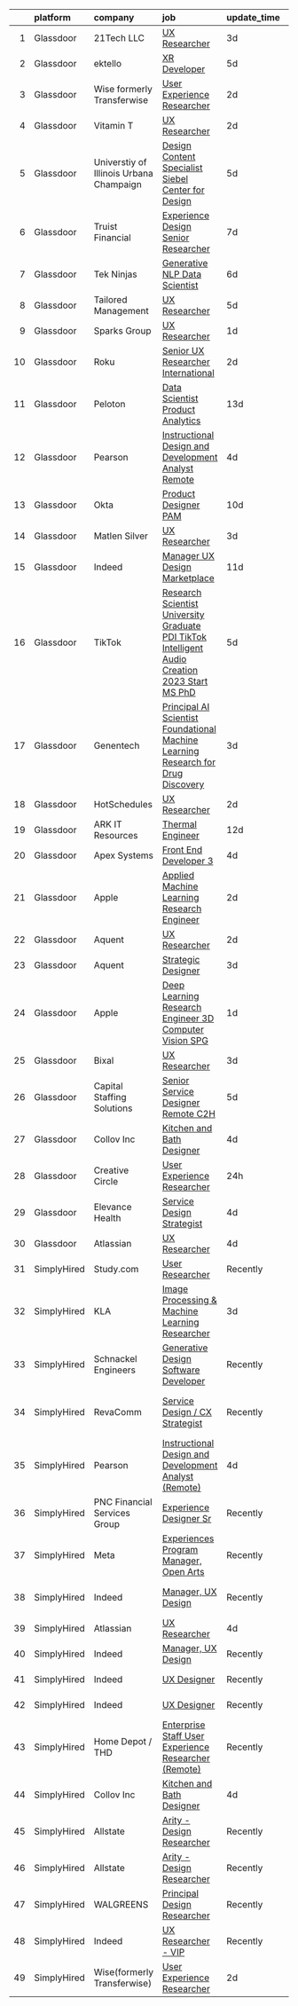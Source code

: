 

|    | platform    | company                                 | job                                                                                                                                                                                                                                                                                                                                                                                                                                                                                                                                                                                                                                                                                                                                                                                                                                                                                                                                                                                                                                                                                                                                                                                                                                                                                                                                                                                          | update_time   | location                   |
|---:|:------------|:----------------------------------------|:---------------------------------------------------------------------------------------------------------------------------------------------------------------------------------------------------------------------------------------------------------------------------------------------------------------------------------------------------------------------------------------------------------------------------------------------------------------------------------------------------------------------------------------------------------------------------------------------------------------------------------------------------------------------------------------------------------------------------------------------------------------------------------------------------------------------------------------------------------------------------------------------------------------------------------------------------------------------------------------------------------------------------------------------------------------------------------------------------------------------------------------------------------------------------------------------------------------------------------------------------------------------------------------------------------------------------------------------------------------------------------------------|:--------------|:---------------------------|
|  1 | Glassdoor   | 21Tech  LLC                             | [UX Researcher](https://www.glassdoor.com/partner/jobListing.htm?pos=127&ao=1136043&s=58&guid=000001839cb5cb2cbae4e27ec70adc80&src=GD_JOB_AD&t=SR&vt=w&ea=1&cs=1_b07931a5&cb=1664781503648&jobListingId=1008171267603&jrtk=3-0-1geebbiqrkugl801-1geebbirdi6jt800-d10bc7367961c494-)                                                                                                                                                                                                                                                                                                                                                                                                                                                                                                                                                                                                                                                                                                                                                                                                                                                                                                                                                                                                                                                                                                          | 3d            | Los Angeles, CA            |
|  2 | Glassdoor   | ektello                                 | [XR Developer](https://www.glassdoor.com/partner/jobListing.htm?pos=104&ao=1110586&s=58&guid=000001839cb5cb2cbae4e27ec70adc80&src=GD_JOB_AD&t=SR&vt=w&ea=1&cs=1_979112d4&cb=1664781503644&jobListingId=1008165877095&cpc=E773D000C9BC26FA&jrtk=3-0-1geebbiqrkugl801-1geebbirdi6jt800-9252e1383beff854--6NYlbfkN0CLjQmfy67UqlWxJvyH5uxFrQGBFL1cdeZdgq-fUlKTlikjnfIyJ3g14UIocJ4LupEUSH_i4Km79u8aPns5QGudzPpZihbyWjHT3MlPDQZx-NZRJ-kKyR8XI7O7980XhdMgDOg9XJsbhTU-TeVE4XKYiyHUODj3BRcNUGsJGACEaIaVv3AGx_D4LVO6oyW-jC-noUM5ZP9Bk77J2u-Prxu2YKDDuYHdVMLfB61odYYdIqd3k0hdTcycg9WXmn5v396wXMeqiLlUXuRkB5quYHjRE0zBwPwnRh4jtJQ-sz0zTpLvf1Na8gSYvb7-qr127Z6Jga5MhACQ01Zj1W89hWWSPjne85xBm2xu6ZgrRtdG8ryNbLMaqHnmjUu_qpRobHGWMj0Q5abv-DbQpXCv0haxo4EWHLBsI4t673U5nx_4rxFCgZdKOoWaF93eaF9skKYBdhoeVV7PXiUHZWOibyDZ0rJlhjuAQD-Fmz8juzT8x8ANGoZFQNZxQMiDqrfcfAFhVcwK2vX6usWq-41XiXymQ5nlXrRJ8U7ezgstQwsYWk0pFWaupCTru4sheRedxCdHefPGCf3I33YTK8sZsCWaHtBLwaX3hBtt3xFl_UaTTdHO0KmHj9syrvwYL-q5kNsItUf0Awg5jZMo13fWagT6)                                                                                                                                                                                                                                                                                                                                                                                      | 5d            | New York, NY               |
|  3 | Glassdoor   | Wise formerly Transferwise              | [User Experience Researcher](https://www.glassdoor.com/partner/jobListing.htm?pos=122&ao=1136043&s=58&guid=000001839cb5cb2cbae4e27ec70adc80&src=GD_JOB_AD&t=SR&vt=w&cs=1_ecd04498&cb=1664781503648&jobListingId=1008175254778&jrtk=3-0-1geebbiqrkugl801-1geebbirdi6jt800-3b7e1b9aaa689d2f-)                                                                                                                                                                                                                                                                                                                                                                                                                                                                                                                                                                                                                                                                                                                                                                                                                                                                                                                                                                                                                                                                                                  | 2d            | New York, NY               |
|  4 | Glassdoor   | Vitamin T                               | [UX Researcher](https://www.glassdoor.com/partner/jobListing.htm?pos=108&ao=1110586&s=58&guid=000001839cb5cb2cbae4e27ec70adc80&src=GD_JOB_AD&t=SR&vt=w&cs=1_8db8a1db&cb=1664781503645&jobListingId=1008175259890&cpc=FD1C1DA32C38CFA7&jrtk=3-0-1geebbiqrkugl801-1geebbirdi6jt800-dd7580845842f070--6NYlbfkN0DMrcEu7yrtATojKJA7cEzGQ3FdRGWLh0CZQInL4ECGI6k5tN82kdM0cJmh4vC7GgjJJwI5rzDshuaxiqNJD81Zw3DA8EAi9K6BYsTzvNnMGmq623DCVPNYKFfUttEtnREU3rY_Qi7Y-H5aNTjLE6_JYKpwbOzbyeF_5oZ3ppALSbhIXSu9j1UNLX8mrAW5yfFcLwjNnb0FSw7Xn0xl7exWdnfOKel8A1e5f5gZv1n30AhZJ49_3gis2fW-WrjUYYlJIUipMK55PErpuulP3dwCKsVegu2gVtOxJTHYdAetRNbnf2qU-fwYQ0Yrn-WS1DvgNjvVLrfrCndw09EnQEDaO4gIr2_08UMGBgW1lMVjhSXX1xWkLXGMqHY_yANAKCHZGqZYZGg7nu6bJiBY3gDF08w-l0UFkmW3pYcX5czwWQxLWpjRyNA8ADyf6wqOQsLu_OlWs05KC0XJIILmLfI0GxLfh-Zj0OwZoEde5mlKbU73lRrmzdRm)                                                                                                                                                                                                                                                                                                                                                                                                                                                                                                                                                          | 2d            | Cambridge, MA              |
|  5 | Glassdoor   | Universtiy of Illinois Urbana Champaign | [Design Content Specialist   Siebel Center for Design](https://www.glassdoor.com/partner/jobListing.htm?pos=124&ao=1136043&s=58&guid=000001839cb5cb2cbae4e27ec70adc80&src=GD_JOB_AD&t=SR&vt=w&cs=1_a3234d97&cb=1664781503648&jobListingId=1008165316090&jrtk=3-0-1geebbiqrkugl801-1geebbirdi6jt800-7832ef694c534d04-)                                                                                                                                                                                                                                                                                                                                                                                                                                                                                                                                                                                                                                                                                                                                                                                                                                                                                                                                                                                                                                                                        | 5d            | Urbana, IL                 |
|  6 | Glassdoor   | Truist Financial                        | [Experience Design Senior Researcher](https://www.glassdoor.com/partner/jobListing.htm?pos=130&ao=1136043&s=58&guid=000001839cb5cb2cbae4e27ec70adc80&src=GD_JOB_AD&t=SR&vt=w&cs=1_41a1fd04&cb=1664781503648&jobListingId=1008160349425&jrtk=3-0-1geebbiqrkugl801-1geebbirdi6jt800-6033808a25700ce0-)                                                                                                                                                                                                                                                                                                                                                                                                                                                                                                                                                                                                                                                                                                                                                                                                                                                                                                                                                                                                                                                                                         | 7d            | Charlotte, NC              |
|  7 | Glassdoor   | Tek Ninjas                              | [Generative NLP Data Scientist](https://www.glassdoor.com/partner/jobListing.htm?pos=125&ao=1136043&s=58&guid=000001839cb5cb2cbae4e27ec70adc80&src=GD_JOB_AD&t=SR&vt=w&cs=1_89c8450e&cb=1664781503648&jobListingId=1008162812482&jrtk=3-0-1geebbiqrkugl801-1geebbirdi6jt800-70b30c16480a1ad6-)                                                                                                                                                                                                                                                                                                                                                                                                                                                                                                                                                                                                                                                                                                                                                                                                                                                                                                                                                                                                                                                                                               | 6d            | Raritan, NJ                |
|  8 | Glassdoor   | Tailored Management                     | [UX Researcher](https://www.glassdoor.com/partner/jobListing.htm?pos=102&ao=1110586&s=58&guid=000001839cb5cb2cbae4e27ec70adc80&src=GD_JOB_AD&t=SR&vt=w&ea=1&cs=1_8fe6b6f1&cb=1664781503643&jobListingId=1008165611561&cpc=4F748F1840550ABC&jrtk=3-0-1geebbiqrkugl801-1geebbirdi6jt800-ebbf7cb785340ff0--6NYlbfkN0DI_pqscLjs9LkB0jlO39g2s8RE9SCHTdataN4HV1TulJDP_FJlrdaEAmOIelCggjJ9JIMQViELbqFJysVw2bYJCuEXtMEw6dMQNNOQVyIp8OYul8IhpVKs9vFrjK1VP4TL0x0AyVE4LxRPr54mdEIZH9L1_Wf2l64sqeb7hyoc3G_4s_skSr2DE3ak-MpMhgzo6062eHtuaFmkOYVUj2eH8H4iFJk9_B5i1AnpYX5sO8qybGzXs1rfUX0ICFMp7YRbOIQNLRY6TJg9Whwmaa0Il1ZjwDuIfe6RNjLa_TYNjPTmYukoXS1Jj3t5oylVxckwEsBhfhNY-PtI5iB-oteHCM6KWHvgIjU4GUnvYgRV2Mz3nQ8Bb-RiOo0Am9VeCqpcZVeqdmHBcttHN52Ujxn62miZ6No4KqWaI5_V_wh2x_UZHCznNW4VPEtjKMFhpjnryccGPtwZrk-clXt6k2LuB6qM9uP91voCdiIl0_L7bvD9AbQ_t_GrqxAxo0omaKATzD3VCcGjNfkLc20qvIF5)                                                                                                                                                                                                                                                                                                                                                                                                                                                                                                                     | 5d            | Los Angeles, CA            |
|  9 | Glassdoor   | Sparks Group                            | [UX Researcher](https://www.glassdoor.com/partner/jobListing.htm?pos=106&ao=1110586&s=58&guid=000001839cb5cb2cbae4e27ec70adc80&src=GD_JOB_AD&t=SR&vt=w&cs=1_b930cd39&cb=1664781503644&jobListingId=1008176700951&cpc=3BA4CE39D5B5DEF5&jrtk=3-0-1geebbiqrkugl801-1geebbirdi6jt800-2aa9d17a8bf0eb53--6NYlbfkN0CVbIAoVGlVV0muHIzlWY31dYj5hrVkKa7qBWZ-hZn3g-zWnitpxah_RyLopvrEJPIrvXg-hEI1BP14-vlHhKdle6YC0HBiTtmqTQIf2U93oU_nwGYymXWXPAwG6hjGQUni7cBxDNbSeuyYLoivBnVy163hK46iKz9olLIEmNqQ-7Wzb5NSCIvhl0EgIdL8xtn7-tkDHcucXooggSbktkkk9PIV2SgUKvAUA7KCmKBSkslcVprnpbgGPQoBGarcAN1jBWxmyt6znVJ46Sk5Z__cUxL9De9DIQYk2sydgHPEaOtEttaysVJaWfcvAXPrOGNLI_j6THgUNXydSz6AAMEqcxWdbpT_G_S7_9GIqTzctYVFbQC4o8iBHvTZmexCpHFksmU7FM-tLnXzL9t2WkVJf6ap26kOOsE_W7v3rPWmxjlzyR31WcD1R-aiNwQuciJjtm69Lcfpv5Xdsxmjhtn2sfLTkUbXqIvuEG7CYqeDMpXKTkSDxrmqGPBvDYk7Q_6Arsh_8X6N4w%3D%3D)                                                                                                                                                                                                                                                                                                                                                                                                                                                                                                                              | 1d            | Rockville, MD              |
| 10 | Glassdoor   | Roku                                    | [Senior UX Researcher  International](https://www.glassdoor.com/partner/jobListing.htm?pos=120&ao=1136043&s=58&guid=000001839cb5cb2cbae4e27ec70adc80&src=GD_JOB_AD&t=SR&vt=w&cs=1_427587e4&cb=1664781503648&jobListingId=1008174998383&jrtk=3-0-1geebbiqrkugl801-1geebbirdi6jt800-34e8317bc039f4e8-)                                                                                                                                                                                                                                                                                                                                                                                                                                                                                                                                                                                                                                                                                                                                                                                                                                                                                                                                                                                                                                                                                         | 2d            | San Jose, CA               |
| 11 | Glassdoor   | Peloton                                 | [Data Scientist  Product Analytics](https://www.glassdoor.com/partner/jobListing.htm?pos=128&ao=1136043&s=58&guid=000001839cb5cb2cbae4e27ec70adc80&src=GD_JOB_AD&t=SR&vt=w&ea=1&cs=1_82c883b0&cb=1664781503648&jobListingId=1008148942336&jrtk=3-0-1geebbiqrkugl801-1geebbirdi6jt800-cfa7e311bad3495f-)                                                                                                                                                                                                                                                                                                                                                                                                                                                                                                                                                                                                                                                                                                                                                                                                                                                                                                                                                                                                                                                                                      | 13d           | New York, NY               |
| 12 | Glassdoor   | Pearson                                 | [Instructional Design and Development Analyst  Remote ](https://www.glassdoor.com/partner/jobListing.htm?pos=116&ao=1136043&s=58&guid=000001839cb5cb2cbae4e27ec70adc80&src=GD_JOB_AD&t=SR&vt=w&cs=1_557b3547&cb=1664781503647&jobListingId=1008169187708&jrtk=3-0-1geebbiqrkugl801-1geebbirdi6jt800-eaba17c08e6e3999-)                                                                                                                                                                                                                                                                                                                                                                                                                                                                                                                                                                                                                                                                                                                                                                                                                                                                                                                                                                                                                                                                       | 4d            | Orlando, FL                |
| 13 | Glassdoor   | Okta                                    | [Product Designer  PAM](https://www.glassdoor.com/partner/jobListing.htm?pos=123&ao=1136043&s=58&guid=000001839cb5cb2cbae4e27ec70adc80&src=GD_JOB_AD&t=SR&vt=w&ea=1&cs=1_b8232149&cb=1664781503648&jobListingId=1008157228627&jrtk=3-0-1geebbiqrkugl801-1geebbirdi6jt800-fa7d0bb49f7e379e-)                                                                                                                                                                                                                                                                                                                                                                                                                                                                                                                                                                                                                                                                                                                                                                                                                                                                                                                                                                                                                                                                                                  | 10d           | San Francisco, CA          |
| 14 | Glassdoor   | Matlen Silver                           | [UX Researcher](https://www.glassdoor.com/partner/jobListing.htm?pos=112&ao=1110586&s=58&guid=000001839cb5cb2cbae4e27ec70adc80&src=GD_JOB_AD&t=SR&vt=w&ea=1&cs=1_09c80bd3&cb=1664781503647&jobListingId=1008171338892&cpc=9908D8D4413DBB8A&jrtk=3-0-1geebbiqrkugl801-1geebbirdi6jt800-7b98dfe65c01523d--6NYlbfkN0ADTliTSg4K3aDxe8vkHVVj5ml6bx8ND6Ab8oliGx3AtQak9O875La2bFZ7Jqdg5u2UZBhxZbIbuWaduE5mr7z23tk0kZxvLm--UlW2Hu8nPWg6yhVlVR0hbvHfgMrI80nMJGIkliASvvEZv5Ep5Sm61tLVZrE6K6mUyEyhd7U5ho5T32Ce8uoNGWNGLJ1jUY-LGQaBCjuvN-njVsXiHq_z25I1aifTZldynfsvXxsrjOJMk40hfnawKlCbTxsGqbWp1SynXEPnNo_zeXgNTGmFpshEefg7b_Ea1n8yqAV-shILw3VMEydl_ZAyssXk_Pib-U2X3l8zyDTgZKPyRn80EkOd74VH43XkshvTYs6M79UpTzrKQLrrColOyLQT9N07U0aUi48dCCTBGYDLlt2DPttNxK5GjH8pnRbS6-DHlAmlqF6NZnJuibUCTXFcrk87bHW8WtVMk04dkud-WJvcla3qP_kMnadT9I1rV5gSkQ%3D%3D)                                                                                                                                                                                                                                                                                                                                                                                                                                                                                                                                                         | 3d            | Charlotte, NC              |
| 15 | Glassdoor   | Indeed                                  | [Manager  UX Design   Marketplace](https://www.glassdoor.com/partner/jobListing.htm?pos=103&ao=1110586&s=58&guid=000001839cb5cb2cbae4e27ec70adc80&src=GD_JOB_AD&t=SR&vt=w&cs=1_bc3a7f41&cb=1664781503643&jobListingId=1008153454917&cpc=AC285F3A3ECA6BB0&jrtk=3-0-1geebbiqrkugl801-1geebbirdi6jt800-538ebeb2197e3c40--6NYlbfkN0CiRNM7CVr8YueLFKlzwbFWI0o7IjV438l4sVrvKZ0flpURU_mqoI8EbsK64YRr3OC-mM7IgRv5qtnO_Ln6R_Kb72An34bZ9vWvDCcxugWjaKjdT51NvSh76h0aBvnX1J3OwfEzfp5SPzcfZOKzDKEuhATNCAYlcwMInUTRZLb7MkNUtfS2R73PbJKbuQwNfwysnIpxmRSkiGtk4j3qQXT_9-g9Ii-huTjmvjWqws4wi3RVPhshcW8-TSyGmCZeB8DgTD2jbrqRxLpE-KipKAvVWeGE66MkexXNCR4DLu-wt9iSVSRWYYAmCvnMTcWNTwJ37V5MbauhIc6loww9CuUOR2xN2yVPZrMJyqjQZRpdd-QUL60jlAYcoWWsfOMGRctE3M2QZ7TytHRwVe0PplC0s9XlCY7i7AgtEEEzKCYTB4xnG-laVEefZK3v68Okgk9pdbzH-7inWZYxsrjxfxersfpT_8Ljybd509wbmCHMJkRbnygjEwb284FoYVD9OWEWvCLBObkEyhvOaZUePa3f87kA7fqVIRbEus0JfVs01Q%3D%3D)                                                                                                                                                                                                                                                                                                                                                                                                                                                                           | 11d           | Austin, TX                 |
| 16 | Glassdoor   | TikTok                                  | [Research Scientist  University Graduate  PDI TikTok  Intelligent Audio Creation    2023 Start  MS PhD ](https://www.glassdoor.com/partner/jobListing.htm?pos=114&ao=1136043&s=58&guid=000001839cb5cb2cbae4e27ec70adc80&src=GD_JOB_AD&t=SR&vt=w&cs=1_c66ff857&cb=1664781503647&jobListingId=1008165759196&jrtk=3-0-1geebbiqrkugl801-1geebbirdi6jt800-4a07656e9b4cbf05-)                                                                                                                                                                                                                                                                                                                                                                                                                                                                                                                                                                                                                                                                                                                                                                                                                                                                                                                                                                                                                      | 5d            | Mountain View, CA          |
| 17 | Glassdoor   | Genentech                               | [Principal AI Scientist  Foundational Machine Learning Research for Drug Discovery](https://www.glassdoor.com/partner/jobListing.htm?pos=129&ao=1136043&s=58&guid=000001839cb5cb2cbae4e27ec70adc80&src=GD_JOB_AD&t=SR&vt=w&cs=1_86125a74&cb=1664781503648&jobListingId=1008172568828&jrtk=3-0-1geebbiqrkugl801-1geebbirdi6jt800-869426da0e10e7cc-)                                                                                                                                                                                                                                                                                                                                                                                                                                                                                                                                                                                                                                                                                                                                                                                                                                                                                                                                                                                                                                           | 3d            | San Francisco, CA          |
| 18 | Glassdoor   | HotSchedules                            | [UX Researcher](https://www.glassdoor.com/partner/jobListing.htm?pos=117&ao=1136043&s=58&guid=000001839cb5cb2cbae4e27ec70adc80&src=GD_JOB_AD&t=SR&vt=w&cs=1_72042b85&cb=1664781503647&jobListingId=1008175112768&jrtk=3-0-1geebbiqrkugl801-1geebbirdi6jt800-c82e1df611613a9b-)                                                                                                                                                                                                                                                                                                                                                                                                                                                                                                                                                                                                                                                                                                                                                                                                                                                                                                                                                                                                                                                                                                               | 2d            | Remote                     |
| 19 | Glassdoor   | ARK IT Resources                        | [Thermal Engineer](https://www.glassdoor.com/partner/jobListing.htm?pos=126&ao=1136043&s=58&guid=000001839cb5cb2cbae4e27ec70adc80&src=GD_JOB_AD&t=SR&vt=w&ea=1&cs=1_57c908a5&cb=1664781503648&jobListingId=1008151360223&jrtk=3-0-1geebbiqrkugl801-1geebbirdi6jt800-d7ba8a74a5e566be-)                                                                                                                                                                                                                                                                                                                                                                                                                                                                                                                                                                                                                                                                                                                                                                                                                                                                                                                                                                                                                                                                                                       | 12d           | Menlo Park, CA             |
| 20 | Glassdoor   | Apex Systems                            | [Front End Developer 3](https://www.glassdoor.com/partner/jobListing.htm?pos=111&ao=1110586&s=58&guid=000001839cb5cb2cbae4e27ec70adc80&src=GD_JOB_AD&t=SR&vt=w&ea=1&cs=1_22a7c9d4&cb=1664781503646&jobListingId=1008168488498&cpc=6FC5BA77C9A4CD78&jrtk=3-0-1geebbiqrkugl801-1geebbirdi6jt800-92e55a2f122e5fb0--6NYlbfkN0DqWjE27Bj7wQp7zwejGyju2OyxUuq4SEucXSyN07WCWejYvQmJsgF2DYF8Y-TYieCC7JkKTw9vDK7l5IyEI23r9A0au7IyoX07E2SdMJUMHx1yieCg72T1y_lv3-MnTbG28YJRE1LYkbH7rTuKjEVz0AU-Vmqcw-iprmfEb9XWLvOssUrZvLHbVJY5YqInFHHfg_yBVSVW0ZE7ffZvp8mt7cMmDCteRIe4ZFxyaobDydYdkwvxepiDeEhl-GteppOt1PW4DEr5b4rU1nYBfL42KgEn_WgJ3ymTt6P_BJZRPNw5W8FmTbF50VXOhb-oMokmHr3VReEIye8CZFku2k281yUI5FFCgxNHI1WUjc_4yLu3BidveRwUYtau9hql914V-ETW2GHNjQhfInjtTMaxLAHRs8hChTXjwsA1hRbiy6jsCW8c1eA7ekJh5P-ZCt4ThxYpSdyHhUU954xsfXcS6wvy7jMLsfz6mBieKiImqRMX_ZH2WiCrYAcleergzXohnagOR4axCqYD5YWQkOZ963Vw9rzWr9X6-8RcCKZHO0UfGxbWWf4qUoUO8wM5KL4csIf_WCM2rd2xFajQXbz-QgvD-jdAeb48DKI5gyvDuIsrxQpXJIPQ_b14h9fFJZqhtVCxVuCC2l-jkltloRmf)                                                                                                                                                                                                                                                                                                                                                                             | 4d            | New York, NY               |
| 21 | Glassdoor   | Apple                                   | [Applied Machine Learning Research Engineer](https://www.glassdoor.com/partner/jobListing.htm?pos=105&ao=1110586&s=58&guid=000001839cb5cb2cbae4e27ec70adc80&src=GD_JOB_AD&t=SR&vt=w&cs=1_130c282d&cb=1664781503644&jobListingId=1008175989373&cpc=8795CF9063CD573D&jrtk=3-0-1geebbiqrkugl801-1geebbirdi6jt800-fc77512630a82d76--6NYlbfkN0BvKrLyj5gPmtZO9T8euul8TCxuuKNOtzRJOomxnwSEodTz2Bc-sPZl8WPllYOnI2g5q21Vhh2dq5kJ2sfEWVoUCaWADdcjL8qpxYx1qo5wvUpMVQuVxbTE-g9zA594v6zIr_tYwZa2jCIdxiyOUnu8rO7BzhyAXfkexhUwBVlkOkUZcpz3_KzJRG0mXfwzl-MgWW3nTAPu5OU5sPEFX9iH14gvSRfWNbrZ_B2GeMxbGgc3S0NRt3TT1LrnD59ucIC6LzjqLfXbZ0EH4pMqGKs-oyrjA_z0WTI6tVrhe0yuTxJF-Z_JZ-gVra7YyKj4kCHgWT-y_IJ9fEdqEXb3qqwuGAY0PyryRHUGuGwv-JO3OpyJafJzANKFNz3pnVFjEOL1szapstN6XcENEvupDGlu_m-O-WlaWV1rWxTYhQtQsAa1fk_hZVtZvH28Zi4q985ocY7iBDohBKFiD16oQNMvyaqB-pJHnDlF3vsPDOTIngF5DcRt-RUsg8MjoqQGADv1R1vFtV7_kRX1tjtROp7JlpJWQnxCEcFxEReKgy2uJAQuPRkTgnxZqVryR_YcgHRtxvb8gPXJSfEbAC0ASEsZ1jmlA_GXQg-61UeJyYx1qwBeOA30I8uO1CuI_-QdC8Ryrte8cm93hhCFtMXrvQHDeib4lCd_STT8UquTUb8tgwbmYwgukvBrYi8_UC430oukOhYYu91fPvIp-l6c63shS5l3gsyH4HbiOwcjp21_fbi2SyHJ0Y9tUVsCM520QkeBi3pxZ-ECxIYc06oiLGjNxJCnD0zgwmseIbBVJfRfkSSY27GVPDLoqLNG0Q97yYT1tUvcDlDEetaAMnAqC-sxAEPybVCwyymQfHgOtBRTXS_uNk0otXuPbe2DGpRBjg2Iphv6em0N67Y6WwBlBHtgOzOj1XFUxy6KvC3vSQSRrQKYCcFME-MlLHWw9MbWofY92ZeCji8HdZXUrGY38cCXxBGHqJBYlDugtx61tyVQfw%3D%3D) | 2d            | San Diego, CA              |
| 22 | Glassdoor   | Aquent                                  | [UX Researcher](https://www.glassdoor.com/partner/jobListing.htm?pos=107&ao=1110586&s=58&guid=000001839cb5cb2cbae4e27ec70adc80&src=GD_JOB_AD&t=SR&vt=w&cs=1_a43523a6&cb=1664781503645&jobListingId=1008174089686&cpc=B076152010A3B66C&jrtk=3-0-1geebbiqrkugl801-1geebbirdi6jt800-f2bdc8fdf71ca9c6--6NYlbfkN0DMrcEu7yrtATojKJA7cEzGQ3FdRGWLh0CZQInL4ECGI9gD0Wolx9R2v-Aex0-GK04esuCnaHf9YEwQ5AsGqeXDR5jB6DQa147qn6rAjOT9QFA2iQO6txp6B0jgB40YfAMJ3pSB-TeTVlJFySP0OXotnLQr3ylV8Pj0wb-UTFR5_UjSFOoZoMxJx_9S3k8RTBUtLfNsqOsVQEXMokMVSXOvWrpC-Fa8syVW5nZAs7bPPXUpN0Xq2jtDJOzX4Nuncc0UYZuC-EsCVjAzf7V7eyQaIAEjiKHrHJWe-Q88tvOJutZ239JiNL3ZvkSLEAnp84EOi-h67BERuxWIbOeT9R5iW-PI9J_FkgLdprJkEO7ge7xt_BhFAQE1l0qCbKmiqyVjfHvTfeo2y3pIbp87HZ30Yje5B0VBBUAvCbsHGLKn5ZcKD6q69_XlSUGDZ_dp-JX0JpU1qoJUKeQKn6LwH6r_)                                                                                                                                                                                                                                                                                                                                                                                                                                                                                                                                                                                          | 2d            | Cambridge, MA              |
| 23 | Glassdoor   | Aquent                                  | [Strategic Designer](https://www.glassdoor.com/partner/jobListing.htm?pos=109&ao=1110586&s=58&guid=000001839cb5cb2cbae4e27ec70adc80&src=GD_JOB_AD&t=SR&vt=w&cs=1_2dfef850&cb=1664781503645&jobListingId=1008172136132&cpc=F4EED0218A761C36&jrtk=3-0-1geebbiqrkugl801-1geebbirdi6jt800-526f85ef8b289620--6NYlbfkN0DMrcEu7yrtATojKJA7cEzGQ3FdRGWLh0CZQInL4ECGI9gD0Wolx9R2v-Aex0-GK05EBcicDVsHiy1MDSi-STDz30amTqziTYAM8b0ibR0f6_6iBDSwR4SQdrLqKYWc3atl0tRaiHVZIde5VNUk1aSMM1SqwDykHwqCtuaYUJn_gCxbD4l9KXYO_qczGDcSN47gx7RfqBws0YvjBI7jC6uQFXWSy8hCmBy-TFqrzP67hI-jjsUrs9OpSAp5LRJBLZVTNCojCXalAspEojCzR82z_dnmFTaRKOlswmGltuFD8vwusszl6rAVWaz98XXvjJA8eN08NeQbBTnUExjgRh5ymbW0TwP7w-KQGV469qzc84ymlgpkHC3mTSdm8cDM8BCu-X2I9RLvL4PAvsalGzqhe-uQRl2Qmi9lVUcoIFdBqOnr_mfIsl4JnsQmI73JyDUS1LHB8wH3Fili0kO_e214)                                                                                                                                                                                                                                                                                                                                                                                                                                                                                                                                                                                     | 3d            | Los Angeles, CA            |
| 24 | Glassdoor   | Apple                                   | [Deep Learning Research Engineer  3D Computer Vision   SPG](https://www.glassdoor.com/partner/jobListing.htm?pos=118&ao=1136043&s=58&guid=000001839cb5cb2cbae4e27ec70adc80&src=GD_JOB_AD&t=SR&vt=w&cs=1_1a8158d8&cb=1664781503647&jobListingId=1008177549425&jrtk=3-0-1geebbiqrkugl801-1geebbirdi6jt800-cf06524fee527aa3-)                                                                                                                                                                                                                                                                                                                                                                                                                                                                                                                                                                                                                                                                                                                                                                                                                                                                                                                                                                                                                                                                   | 1d            | Cupertino, CA              |
| 25 | Glassdoor   | Bixal                                   | [UX Researcher](https://www.glassdoor.com/partner/jobListing.htm?pos=119&ao=1136043&s=58&guid=000001839cb5cb2cbae4e27ec70adc80&src=GD_JOB_AD&t=SR&vt=w&cs=1_2c55976c&cb=1664781503648&jobListingId=1008171607598&jrtk=3-0-1geebbiqrkugl801-1geebbirdi6jt800-9a7ed201bd7a0428-)                                                                                                                                                                                                                                                                                                                                                                                                                                                                                                                                                                                                                                                                                                                                                                                                                                                                                                                                                                                                                                                                                                               | 3d            | Remote                     |
| 26 | Glassdoor   | Capital Staffing Solutions              | [Senior Service Designer   Remote C2H](https://www.glassdoor.com/partner/jobListing.htm?pos=110&ao=1110586&s=58&guid=000001839cb5cb2cbae4e27ec70adc80&src=GD_JOB_AD&t=SR&vt=w&ea=1&cs=1_ac185f3c&cb=1664781503646&jobListingId=1008165500086&cpc=AC285F3A3ECA6BB0&jrtk=3-0-1geebbiqrkugl801-1geebbirdi6jt800-09fe1c45c86622c0--6NYlbfkN0AHXq2vAVwR3IH7wgnTMdWCa3HguypIXx0DFudX-u0zu6XSU0N9gDGCMsnO9yvyAfN5DgYdcVcZmFjRi74NiTybsCyZIlfmGMK0Zn6E4OINaKdtnUZRk3Q28ySPs8ovd--Ck7fy6fdLLRXotUnsVNCaEf18USXHoXO-m_DroIKkrl7hEczctixPxTdnh-EMZe2Q8HtZVOryWlycd52RqMcrzJg8VWqx2uUF0ssBWEKhrNwgnUsVqRUIvhalqdrZGwzw8xqRmeKuMmRe8pd0vr6FHpaBqJGpj7PUvYVVllsygOp6M8wdnwfhj97WJltGlWFCqFE7qSmrJdkn698SzSbgd_2MJUep2MyYsbSSH0_WuPcVs8F2UEUIiPDNwk5Ua7zuxDDswa0G0Ev5UcwG1iN5mXB3lD8bRHTMi4Tdau48u8qY5LBxZqTwXyIQc8QPWAZf-o1awmPhVkP_H9OKtvxB9FUtU9IDq_d3Afy_r93lDUHtoZLy8zP2IUd2Ed275M7_6XdvgNlu_X-fg2mrAPdbbTqZGh1Z_j0%3D)                                                                                                                                                                                                                                                                                                                                                                                                                                                                                | 5d            | Remote                     |
| 27 | Glassdoor   | Collov Inc                              | [Kitchen and Bath Designer](https://www.glassdoor.com/partner/jobListing.htm?pos=115&ao=1136043&s=58&guid=000001839cb5cb2cbae4e27ec70adc80&src=GD_JOB_AD&t=SR&vt=w&ea=1&cs=1_70a7864e&cb=1664781503647&jobListingId=1008168685493&jrtk=3-0-1geebbiqrkugl801-1geebbirdi6jt800-87d33d239c08692f-)                                                                                                                                                                                                                                                                                                                                                                                                                                                                                                                                                                                                                                                                                                                                                                                                                                                                                                                                                                                                                                                                                              | 4d            | Remote                     |
| 28 | Glassdoor   | Creative Circle                         | [User Experience Researcher](https://www.glassdoor.com/partner/jobListing.htm?pos=101&ao=1110586&s=58&guid=000001839cb5cb2cbae4e27ec70adc80&src=GD_JOB_AD&t=SR&vt=w&cs=1_44ef03c7&cb=1664781503642&jobListingId=1008177903134&cpc=59DEFF8D475298C3&jrtk=3-0-1geebbiqrkugl801-1geebbirdi6jt800-cf4870b0820d7212--6NYlbfkN0BPwlZa85gbT4Q3XYQoU_uQn0Qmw9zd_9UNfmcwtqAVud1yvyq1Z4UAlx1bxhDUi3KDmbBVlaag5PE3b_QygI5wxZoEvx11eEyDjk6fQUP8KZlfu4Xy-NKk5LcQx2-rPSKEnx3xw8HnX5lI7htRGBRXWpjcBHoCkxD1ASYDNUsr22YaTytIl7DuzaLpdh2BjoZisx9rYMlTi66mG6cvk_Vp6gQHMrpbRAwHX2rSboH84781-7KvFjiUmXdoT6o7whMUEX_nqjEnMhrtj50cHsJRrEzvQbDwtJpWoGditbXSzoaPLdAWs0AwigMd1M2p4RzxdrwrD9BGSckIO1rc-m0qidGCbgABGejyv0KIpYN0rQYemXaT7HpnYbTUC_BPQnd4ib_urNN4OgDvVqPsl2uKKiEwsUBUPKSS_w2LO6o3bGdU-PzyfAKlsVA1d1YDhMoLISvnKoT6txslLJVjuk2z0tLZ0AbJaCJYE40sTXB9xazv7ZAcX-g_ZvfByVVc0m_I1fuhqusCXK3fajQV1XsY)                                                                                                                                                                                                                                                                                                                                                                                                                                                                                                             | 24h           | Cambridge, MA              |
| 29 | Glassdoor   | Elevance Health                         | [Service Design Strategist](https://www.glassdoor.com/partner/jobListing.htm?pos=121&ao=1136043&s=58&guid=000001839cb5cb2cbae4e27ec70adc80&src=GD_JOB_AD&t=SR&vt=w&cs=1_c087ffaf&cb=1664781503648&jobListingId=1008169133415&jrtk=3-0-1geebbiqrkugl801-1geebbirdi6jt800-c54f73a961ff2c87-)                                                                                                                                                                                                                                                                                                                                                                                                                                                                                                                                                                                                                                                                                                                                                                                                                                                                                                                                                                                                                                                                                                   | 4d            | Indianapolis, IN           |
| 30 | Glassdoor   | Atlassian                               | [UX Researcher](https://www.glassdoor.com/partner/jobListing.htm?pos=113&ao=1136043&s=58&guid=000001839cb5cb2cbae4e27ec70adc80&src=GD_JOB_AD&t=SR&vt=w&cs=1_a5593bbf&cb=1664781503647&jobListingId=1008168174760&jrtk=3-0-1geebbiqrkugl801-1geebbirdi6jt800-ecf0372636b848fd-)                                                                                                                                                                                                                                                                                                                                                                                                                                                                                                                                                                                                                                                                                                                                                                                                                                                                                                                                                                                                                                                                                                               | 4d            | Mountain View, CA          |
| 31 | SimplyHired | Study.com                               | [User Researcher](https://www.simplyhired.com/job/xUS_b2SnKlSDeLp17-83WntA4NFRWCScNPAg6itVyV0lQxnknkYgLg?q=generative+design)                                                                                                                                                                                                                                                                                                                                                                                                                                                                                                                                                                                                                                                                                                                                                                                                                                                                                                                                                                                                                                                                                                                                                                                                                                                                | Recently      | Mountain View, CA          |
| 32 | SimplyHired | KLA                                     | [Image Processing & Machine Learning Researcher](https://www.simplyhired.com/job/c9dpwJ3hG3uzHqpYTf59MNE8Nqyfj2l8wRlqMn-K0hxAeh02pg701A?q=generative+design)                                                                                                                                                                                                                                                                                                                                                                                                                                                                                                                                                                                                                                                                                                                                                                                                                                                                                                                                                                                                                                                                                                                                                                                                                                 | 3d            | Milpitas, CA               |
| 33 | SimplyHired | Schnackel Engineers                     | [Generative Design Software Developer](https://www.simplyhired.com/job/KE0-EPFCtTp8eniWTTdVA6iqehRWfXqNBvdE0wHECgCONieSBqtj5A?q=generative+design)                                                                                                                                                                                                                                                                                                                                                                                                                                                                                                                                                                                                                                                                                                                                                                                                                                                                                                                                                                                                                                                                                                                                                                                                                                           | Recently      | Omaha, NE                  |
| 34 | SimplyHired | RevaComm                                | [Service Design / CX Strategist](https://www.simplyhired.com/job/JFx93jb7ejW0D4s1PvmmKz0ujgS1vMc_DHoeErLX3j1hPsJ7_3-6oA?q=generative+design)                                                                                                                                                                                                                                                                                                                                                                                                                                                                                                                                                                                                                                                                                                                                                                                                                                                                                                                                                                                                                                                                                                                                                                                                                                                 | Recently      | San Francisco Bay Area, CA |
| 35 | SimplyHired | Pearson                                 | [Instructional Design and Development Analyst (Remote)](https://www.simplyhired.com/job/OzEmFuzT3bNKncCTWHSZo7H6Z_LGHwjemIUrQgNnHpb7AjnwB7Yzvw?q=generative+design)                                                                                                                                                                                                                                                                                                                                                                                                                                                                                                                                                                                                                                                                                                                                                                                                                                                                                                                                                                                                                                                                                                                                                                                                                          | 4d            | Orlando, FL +3 locations   |
| 36 | SimplyHired | PNC Financial Services Group            | [Experience Designer Sr](https://www.simplyhired.com/job/-3t9b0FLR60hzhWqKn8BGhpLrFPpxV8d4MAZLPLO2B2N--9kNqm-FA?q=generative+design)                                                                                                                                                                                                                                                                                                                                                                                                                                                                                                                                                                                                                                                                                                                                                                                                                                                                                                                                                                                                                                                                                                                                                                                                                                                         | Recently      | Pittsburgh, PA             |
| 37 | SimplyHired | Meta                                    | [Experiences Program Manager, Open Arts](https://www.simplyhired.com/job/3nYIB6kiNNUzFEmul4-zE0spf5Okv4gbN_ZV3YIiG5uG_o8g2ba0Pg?q=generative+design)                                                                                                                                                                                                                                                                                                                                                                                                                                                                                                                                                                                                                                                                                                                                                                                                                                                                                                                                                                                                                                                                                                                                                                                                                                         | Recently      | Menlo Park, CA             |
| 38 | SimplyHired | Indeed                                  | [Manager, UX Design](https://www.simplyhired.com/job/Bq589sK4IRMfwF5-KARscZ6LsNo2I05ZrwbHgWV1WMmQn8wB-Cg3yw?q=generative+design)                                                                                                                                                                                                                                                                                                                                                                                                                                                                                                                                                                                                                                                                                                                                                                                                                                                                                                                                                                                                                                                                                                                                                                                                                                                             | Recently      | United States +4 locations |
| 39 | SimplyHired | Atlassian                               | [UX Researcher](https://www.simplyhired.com/job/Sq-lu5ReDr5X6cfF8aDAO9dht0C5Zpx23d8cAQc8prGyfC-fUFrWpA?q=generative+design)                                                                                                                                                                                                                                                                                                                                                                                                                                                                                                                                                                                                                                                                                                                                                                                                                                                                                                                                                                                                                                                                                                                                                                                                                                                                  | 4d            | Mountain View, CA          |
| 40 | SimplyHired | Indeed                                  | [Manager, UX Design](https://www.simplyhired.com/job/Bq589sK4IRMfwF5-KARscZ6LsNo2I05ZrwbHgWV1WMmQn8wB-Cg3yw?q=generative+design)                                                                                                                                                                                                                                                                                                                                                                                                                                                                                                                                                                                                                                                                                                                                                                                                                                                                                                                                                                                                                                                                                                                                                                                                                                                             | Recently      | United States              |
| 41 | SimplyHired | Indeed                                  | [UX Designer](https://www.simplyhired.com/job/URziMhrNTaKa1PLKfIfrhF-GuRmaj4gn2FhVHZfhBU3tWsV0R0J4dw?q=generative+design)                                                                                                                                                                                                                                                                                                                                                                                                                                                                                                                                                                                                                                                                                                                                                                                                                                                                                                                                                                                                                                                                                                                                                                                                                                                                    | Recently      | United States              |
| 42 | SimplyHired | Indeed                                  | [UX Designer](https://www.simplyhired.com/job/URziMhrNTaKa1PLKfIfrhF-GuRmaj4gn2FhVHZfhBU3tWsV0R0J4dw?q=generative+design)                                                                                                                                                                                                                                                                                                                                                                                                                                                                                                                                                                                                                                                                                                                                                                                                                                                                                                                                                                                                                                                                                                                                                                                                                                                                    | Recently      | United States              |
| 43 | SimplyHired | Home Depot / THD                        | [Enterprise Staff User Experience Researcher (Remote)](https://www.simplyhired.com/job/_6KA6Ot2RbO-Q2l_ypsqbXJEK-0kimHl75gHRJhJiBF8iWuwC5lLew?q=generative+design)                                                                                                                                                                                                                                                                                                                                                                                                                                                                                                                                                                                                                                                                                                                                                                                                                                                                                                                                                                                                                                                                                                                                                                                                                           | Recently      | Atlanta, GA                |
| 44 | SimplyHired | Collov Inc                              | [Kitchen and Bath Designer](https://www.simplyhired.com/job/yL39tDldFut8Lmnozw_nh2PjvsEeBhst1eXuuTxdtcL3qn0zopSLMQ?q=generative+design)                                                                                                                                                                                                                                                                                                                                                                                                                                                                                                                                                                                                                                                                                                                                                                                                                                                                                                                                                                                                                                                                                                                                                                                                                                                      | 4d            | Remote                     |
| 45 | SimplyHired | Allstate                                | [Arity - Design Researcher](https://www.simplyhired.com/job/nuCwrAaPLlwLp-lBj289gVGfaczfqrV6k5QUiHtlCFSbf0M5apP--g?q=generative+design)                                                                                                                                                                                                                                                                                                                                                                                                                                                                                                                                                                                                                                                                                                                                                                                                                                                                                                                                                                                                                                                                                                                                                                                                                                                      | Recently      | Remote                     |
| 46 | SimplyHired | Allstate                                | [Arity - Design Researcher](https://www.simplyhired.com/job/lb-8Ud7uppXwKCXYYlfcAwRmrxIrBsNyQ6YmvIpiomGYMbUQqptQww?q=generative+design)                                                                                                                                                                                                                                                                                                                                                                                                                                                                                                                                                                                                                                                                                                                                                                                                                                                                                                                                                                                                                                                                                                                                                                                                                                                      | Recently      | Remote                     |
| 47 | SimplyHired | WALGREENS                               | [Principal Design Researcher](https://www.simplyhired.com/job/NHCw_3g7qAMXky8P5EEh1BvUM9I53ZpYiqZf18PDmT6uOpeQvUhEsw?q=generative+design)                                                                                                                                                                                                                                                                                                                                                                                                                                                                                                                                                                                                                                                                                                                                                                                                                                                                                                                                                                                                                                                                                                                                                                                                                                                    | Recently      | Chicago, IL                |
| 48 | SimplyHired | Indeed                                  | [UX Researcher - VIP](https://www.simplyhired.com/job/kNbqDJgNVOEqvetBJ49T0fWF-ActRHorW0B6H4CrMQOQm7q-GBgdNw?q=generative+design)                                                                                                                                                                                                                                                                                                                                                                                                                                                                                                                                                                                                                                                                                                                                                                                                                                                                                                                                                                                                                                                                                                                                                                                                                                                            | Recently      | United States              |
| 49 | SimplyHired | Wise(formerly Transferwise)             | [User Experience Researcher](https://www.simplyhired.com/job/6409xaw8JqT9bCqnmG1DuKPca7RcUh5Gg1EANfu0Ubbckg9199t_Fw?q=generative+design)                                                                                                                                                                                                                                                                                                                                                                                                                                                                                                                                                                                                                                                                                                                                                                                                                                                                                                                                                                                                                                                                                                                                                                                                                                                     | 2d            | New York, NY               |